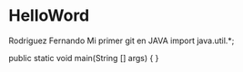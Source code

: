 # HelloWord
Rodriguez Fernando
Mi primer git en JAVA
import java.util.*;

public static void main(String [] args)
{
}
